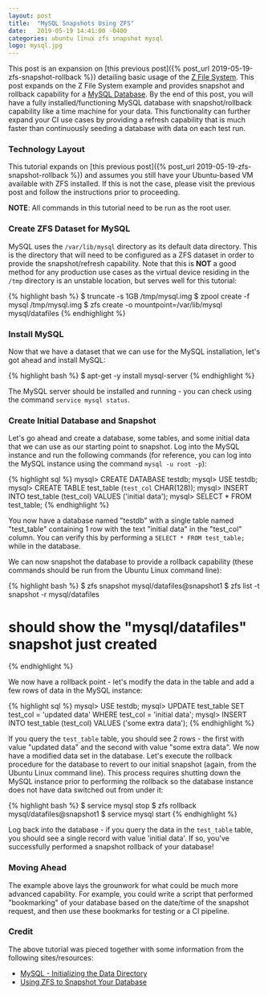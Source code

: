 ```yaml
---
layout: post
title:  "MySQL Snapshots Using ZFS"
date:   2019-05-19 14:41:00 -0400
categories: ubuntu linux zfs snapshot mysql
logo: mysql.jpg
---
```

This post is an expansion on [this previous post]({% post_url 2019-05-19-zfs-snapshot-rollback %}) detailing basic usage of the
[Z File System](https://www.freebsd.org/doc/handbook/zfs.html). This post expands on the Z File System example and provides
snapshot and rollback capability for a [MySQL Database](https://www.mysql.com/). By the end of this post, you will have a
fully installed/functioning MySQL database with snapshot/rollback capability like a time machine for your data. This functionality
can further expand your CI use cases by providing a refresh capability that is much faster than continuously seeding a database
with data on each test run.

### Technology Layout

This tutorial expands on [this previous post]({% post_url 2019-05-19-zfs-snapshot-rollback %}) and assumes you still have your
Ubuntu-based VM available with ZFS installed. If this is not the case, please visit the previous post and follow the instructions
prior to proceeding.

**NOTE**: All commands in this tutorial need to be run as the root user.

### Create ZFS Dataset for MySQL

MySQL uses the `/var/lib/mysql` directory as its default data directory. This is the directory that will need to be configured
as a ZFS dataset in order to provide the snapshot/refresh capability. Note that this is **NOT** a good method for any production
use cases as the virtual device residing in the `/tmp` directory is an unstable location, but serves well for this tutorial:

{% highlight bash %}
$ truncate -s 1GB /tmp/mysql.img
$ zpool create -f mysql /tmp/mysql.img
$ zfs create -o mountpoint=/var/lib/mysql mysql/datafiles
{% endhighlight %}

### Install MySQL

Now that we have a dataset that we can use for the MySQL installation, let's got ahead and install MySQL:

{% highlight bash %}
$ apt-get -y install mysql-server
{% endhighlight %}

The MySQL server should be installed and running - you can check using the command `service mysql status`.

### Create Initial Database and Snapshot

Let's go ahead and create a database, some tables, and some initial data that we can use as our starting point to snapshot. Log
into the MySQL instance and run the following commands (for reference, you can log into the MySQL instance using the command
`mysql -u root -p`):

{% highlight sql %}
mysql> CREATE DATABASE testdb;
mysql> USE testdb;
mysql> CREATE TABLE test_table (`test_col` CHAR(128));
mysql> INSERT INTO test_table (test_col) VALUES ('initial data');
mysql> SELECT * FROM test_table;
{% endhighlight %}

You now have a database named "testdb" with a single table named "test_table" containing 1 row with the text "initial data" in
the "test_col" column. You can verify this by performing a `SELECT * FROM test_table;` while in the database.

We can now snapshot the database to provide a rollback capability (these commands should be run from the Ubuntu Linux command line):

{% highlight bash %}
$ zfs snapshot mysql/datafiles@snapshot1
$ zfs list -t snapshot -r mysql/datafiles
# should show the "mysql/datafiles" snapshot just created
{% endhighlight %}

We now have a rollback point - let's modify the data in the table and add a few rows of data in the MySQL instance:

{% highlight sql %}
mysql> USE testdb;
mysql> UPDATE test_table SET test_col = 'updated data' WHERE test_col = 'initial data';
mysql> INSERT INTO test_table (test_col) VALUES ('some extra data');
{% endhighlight %}

If you query the `test_table` table, you should see 2 rows - the first with value "updated data" and the second with value "some extra
data". We now have a modified data set in the database. Let's execute the rollback procedure for the database to revert to our initial
snapshot (again, from the Ubuntu Linux command line). This process requires shutting down the MySQL instance prior to performing the
rollback so the database instance does not have data switched out from under it:

{% highlight bash %}
$ service mysql stop
$ zfs rollback mysql/datafiles@snapshot1
$ service mysql start
{% endhighlight %}

Log back into the database - if you query the data in the `test_table` table, you should see a single record with value 'initial data'.
If so, you've successfully performed a snapshot rollback of your database!

### Moving Ahead

The example above lays the grounwork for what could be much more advanced capability. For example, you could write a script that performed
"bookmarking" of your database based on the date/time of the snapshot request, and then use these bookmarks for testing or a CI pipeline.

### Credit

The above tutorial was pieced together with some information from the following sites/resources:

* [MySQL - Initializing the Data Directory](https://dev.mysql.com/doc/mysql-installation-excerpt/5.7/en/data-directory-initialization.html)
* [Using ZFS to Snapshot Your Database](http://labs.qandidate.com/blog/2014/08/25/using-zfs-to-snapshot-your-database/)

